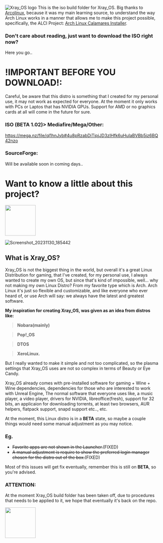 ![Xray_OS logo](https://images2.imgbox.com/67/fa/UbT8qfSj_o.png)
This is the iso build folder for Xray_OS. Big thanks to [Arcolinux](https://github.com/arcolinux), because it was my main learning source, to understand the way Arch Linux works in a manner that allows me to make this project possible, specifically, the ALCI Project: [Arch Linux Calamares Installer](https://github.com/arch-linux-calamares-installer).

### Don't care about reading, just want to download the ISO right now?

Here you go.. 

# !IMPORTANT BEFORE YOU DOWNLOAD!: 

Careful, be aware that this distro is something that I created for my personal use, it may not work as expected for everyone. At the moment it only works with PCs or Laptos that has NVIDIA GPUs. Support for AMD or no graphics cards at all will come in the future for sure.


### ISO (BETA 1.02)> Mediafire/Mega/Other: 
https://mega.nz/file/ql1hnJyb#4u8pRzabDiTipjJD3zIHfk6uHuIaBVBb5jz6BQ42nzo

### SourceForge: 
Will be available soon in coming days.. 


# Want to know a little about this project?
<img src="https://images2.imgbox.com/98/c0/5VRGfBHj_o.png" width="100" height="100">

![Screenshot_20231130_185442](https://github.com/Xray-OS/xray_os/assets/143856402/192c9bd7-6706-447f-a8bb-36513a95907d)

## What is Xray_OS? 
Xray_OS is not the biggest thing in the world, but overall it's a great Linux Distribution for gaming, that I've created, for my personal use, I always wanted to create my own OS, but since that's kind of impossible, well... why not making my own Linux Distro? From my favorite type which is Arch. Arch Linux it's just so flexible and customizable, and like everyone who ever heard of, or use Arch will say: we always have the latest and greatest software.

**My inspiration for creating Xray_OS, was given as an idea from distros like:** 

> **Nobara(mainly)** 

> **Pop!_OS** 

> **DTOS** 

> **XeroLinux.**

But I really wanted to make it simple and not too complicated, so the plasma settings that Xray_OS uses are not so complex in terms of Beauty or Eye Candy. 

Xray_OS already comes with pre-installed software for gaming + Wine + Wine dependencies, dependencies for those who are interested to work with Unreal Engine, The normal software that everyone uses like, a music player, a video player, drivers for NVIDIA, libreoffice(fresh), support for 32 bits, an applicaion for downloading torrents, at least two browsers, AUR helpers, flatpack support, snapd support etc.., etc.

At the moment, this Linux distro is in a **BETA** state, so maybe a couple things would need some manual adjustment as you may notice. 

### Eg. 
* ~~Favorite apps are not shown in the Launcher.~~(FIXED)
* ~~A manual adjustment is require to show the preferred login manager chosen for the distro out of the box.~~(FIXED) 

Most of this issues will get fix eventually, remember this is still on **BETA**, so you're advised.

### ATTENTION: 
At the moment Xray_OS build folder has been taken off, due to procedures that needs to be applied to it, we hope that eventually it's back on the repo.

<img src="https://images2.imgbox.com/98/c0/5VRGfBHj_o.png" width="100" height="100">
